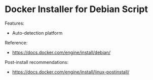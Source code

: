 # Docker Installer for Debian Script

Features:
* Auto-detection platform

Reference: 
* https://docs.docker.com/engine/install/debian/

Post-install recommendations:
* https://docs.docker.com/engine/install/linux-postinstall/